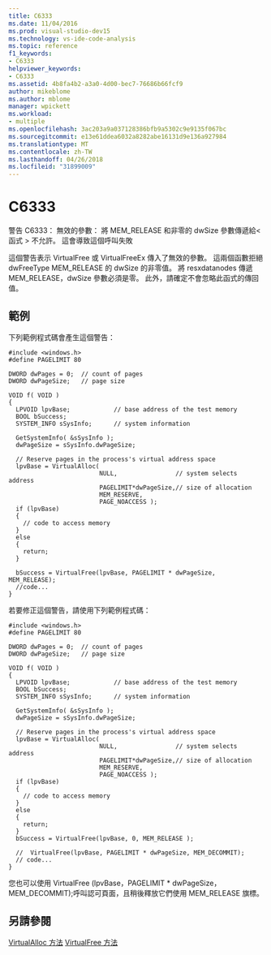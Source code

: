 ```yaml
---
title: C6333
ms.date: 11/04/2016
ms.prod: visual-studio-dev15
ms.technology: vs-ide-code-analysis
ms.topic: reference
f1_keywords:
- C6333
helpviewer_keywords:
- C6333
ms.assetid: 4b8fa4b2-a3a0-4d00-bec7-76686b66fcf9
author: mikeblome
ms.author: mblome
manager: wpickett
ms.workload:
- multiple
ms.openlocfilehash: 3ac203a9a037128386bfb9a5302c9e9135f067bc
ms.sourcegitcommit: e13e61ddea6032a8282abe16131d9e136a927984
ms.translationtype: MT
ms.contentlocale: zh-TW
ms.lasthandoff: 04/26/2018
ms.locfileid: "31899009"
---
```

# <a name="c6333"></a>C6333
警告 C6333： 無效的參數： 將 MEM_RELEASE 和非零的 dwSize 參數傳遞給\<函式 > 不允許。 這會導致這個呼叫失敗

 這個警告表示 VirtualFree 或 VirtualFreeEx 傳入了無效的參數。 這兩個函數拒絕 dwFreeType MEM_RELEASE 的 dwSize 的非零值。 將 resxdatanodes 傳遞 MEM_RELEASE，dwSize 參數必須是零。 此外，請確定不會忽略此函式的傳回值。

## <a name="example"></a>範例
 下列範例程式碼會產生這個警告：

```
#include <windows.h>
#define PAGELIMIT 80

DWORD dwPages = 0;  // count of pages
DWORD dwPageSize;   // page size

VOID f( VOID )
{
  LPVOID lpvBase;            // base address of the test memory
  BOOL bSuccess;
  SYSTEM_INFO sSysInfo;      // system information

  GetSystemInfo( &sSysInfo );
  dwPageSize = sSysInfo.dwPageSize;

  // Reserve pages in the process's virtual address space
  lpvBase = VirtualAlloc(
                         NULL,                // system selects address
                         PAGELIMIT*dwPageSize,// size of allocation
                         MEM_RESERVE,
                         PAGE_NOACCESS );
  if (lpvBase)
  {
    // code to access memory
  }
  else
  {
    return;
  }

  bSuccess = VirtualFree(lpvBase, PAGELIMIT * dwPageSize, MEM_RELEASE);
  //code...
}
```

 若要修正這個警告，請使用下列範例程式碼：

```
#include <windows.h>
#define PAGELIMIT 80

DWORD dwPages = 0;  // count of pages
DWORD dwPageSize;   // page size

VOID f( VOID )
{
  LPVOID lpvBase;            // base address of the test memory
  BOOL bSuccess;
  SYSTEM_INFO sSysInfo;      // system information

  GetSystemInfo( &sSysInfo );
  dwPageSize = sSysInfo.dwPageSize;

  // Reserve pages in the process's virtual address space
  lpvBase = VirtualAlloc(
                         NULL,                // system selects address
                         PAGELIMIT*dwPageSize,// size of allocation
                         MEM_RESERVE,
                         PAGE_NOACCESS );
  if (lpvBase)
  {
    // code to access memory
  }
  else
  {
    return;
  }
  bSuccess = VirtualFree(lpvBase, 0, MEM_RELEASE );

  //  VirtualFree(lpvBase, PAGELIMIT * dwPageSize, MEM_DECOMMIT);
  // code...
}
```

 您也可以使用 VirtualFree (lpvBase，PAGELIMIT * dwPageSize，MEM_DECOMMIT);呼叫認可頁面，且稍後釋放它們使用 MEM_RELEASE 旗標。

## <a name="see-also"></a>另請參閱
 [VirtualAlloc 方法](/dotnet/framework/unmanaged-api/hosting/ihostmemorymanager-virtualalloc-method) [VirtualFree 方法](/dotnet/framework/unmanaged-api/hosting/ihostmemorymanager-virtualfree-method)